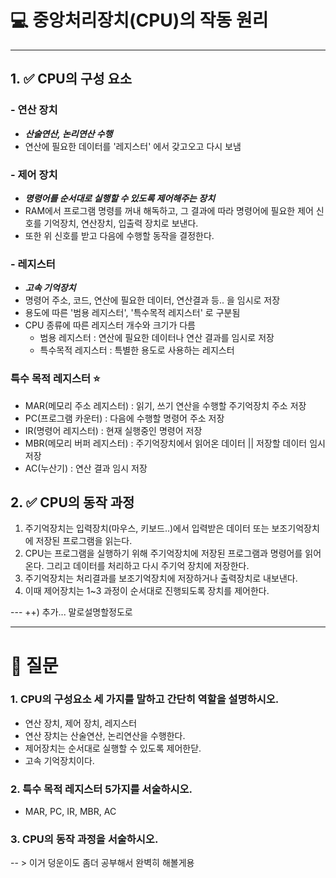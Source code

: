 # 💻 중앙처리장치(CPU)의 작동 원리

---

## 1. ✅ CPU의 구성 요소 

### - 연산 장치
- ***산술연산, 논리연산 수행***
- 연산에 필요한 데이터를 '레지스터' 에서 갖고오고 다시 보냄

### - 제어 장치
- ***명령어를 순서대로 실행할 수 있도록 제어해주는 장치***
- RAM에서 프로그램 명령를 꺼내 해독하고, 그 결과에 따라 명령어에 필요한 제어 신호를 기억장치, 연산장치, 입출력 장치로 보낸다.
- 또한 위 신호를 받고 다음에 수행할 동작을 결정한다.

### - 레지스터 
- ***고속 기억장치***
- 명령어 주소, 코드, 연산에 필요한 데이터, 연산결과 등.. 을 임시로 저장
- 용도에 따른 '범용 레지스터', '특수목적 레지스터' 로 구분됨
- CPU 종류에 따른 레지스터  개수와 크기가 다름 
  - 범용 레지스터 : 연산에 필요한 데이터나 연산 결과를 임시로 저장
  - 특수목적 레지스터 : 특별한 용도로 사용하는 레지스터

### 특수 목적 레지스터 ⭐️
- MAR(메모리 주소 레지스터) : 읽기, 쓰기 연산을 수행할 주기억장치 주소 저장
- PC(프로그램 카운터) : 다음에 수행할 명령어 주소 저장
- IR(명령어 레지스터) : 현재 실행중인 명령어 저장
- MBR(메모리 버퍼 레지스터) : 주기억장치에서 읽어온 데이터 || 저장할 데이터 임시 저장
- AC(누산기) : 연산 결과 임시 저장


## 2. ✅ CPU의 동작 과정 

1. 주기억장치는 입력장치(마우스, 키보드..)에서 입력받은 데이터 또는 보조기억장치에 저장된 프로그램을 읽는다.
2. CPU는 프로그램을 실행하기 위해 주기억장치에 저장된 프로그램과 명령어를 읽어온다. 그리고 데이터를 처리하고 다시 주기억 장치에 저장한다.
3. 주기억장치는 처리결과를 보조기억장치에 저장하거나 출력장치로 내보낸다.
4. 이때 제어장치는 1~3 과정이 순서대로 진행되도록 장치를 제어한다.

--- ++) 추가... 말로설명할정도로

---

# 🤔 질문

### 1. CPU의 구성요소 세 가지를 말하고 간단히 역할을 설명하시오.

- 연산 장치, 제어 장치, 레지스터
- 연산 장치는 산술연산, 논리연산을 수행한다.
- 제어장치는 순서대로 실행할 수 있도록 제어한닫.
- 고속 기억장치이다.

### 2. 특수 목적 레지스터 5가지를 서술하시오.

- MAR, PC, IR, MBR, AC

### 3. CPU의 동작 과정을 서술하시오.

-- > 이거 덩운이도 좀더 공부해서 완벽히 해볼게용 
